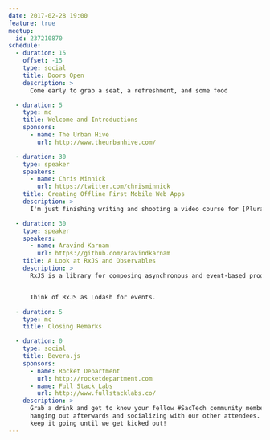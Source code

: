 ```yaml
---
date: 2017-02-28 19:00
feature: true
meetup:
  id: 237210870
schedule:
  - duration: 15
    offset: -15
    type: social
    title: Doors Open
    description: >
      Come early to grab a seat, a refreshment, and some food

  - duration: 5
    type: mc
    title: Welcome and Introductions
    sponsors:
      - name: The Urban Hive
        url: http://www.theurbanhive.com/

  - duration: 30
    type: speaker
    speakers:
      - name: Chris Minnick
        url: https://twitter.com/chrisminnick
    title: Creating Offline First Mobile Web Apps
    description: >
      I'm just finishing writing and shooting a video course for [Pluralsight](https://www.pluralsight.com/) about offline first mobile web apps and I'd like to come and talk about the idea of offline first and some of the things I learned and used while shooting this course, including IndexedDb, Service Workers, and lots of JavaScript trickery.

  - duration: 30
    type: speaker
    speakers:
      - name: Aravind Karnam
        url: https://github.com/aravindkarnam
    title: A Look at RxJS and Observables
    description: >
      RxJS is a library for composing asynchronous and event-based programs by using observable sequences.


      Think of RxJS as Lodash for events.

  - duration: 5
    type: mc
    title: Closing Remarks

  - duration: 0
    type: social
    title: Bevera.js
    sponsors:
      - name: Rocket Department
        url: http://rocketdepartment.com
      - name: Full Stack Labs
        url: http://www.fullstacklabs.co/
    description: >
      Grab a drink and get to know your fellow #SacTech community members by
      hanging out afterwards and socializing with our other attendees. We'll
      keep it going until we get kicked out!
---
```

